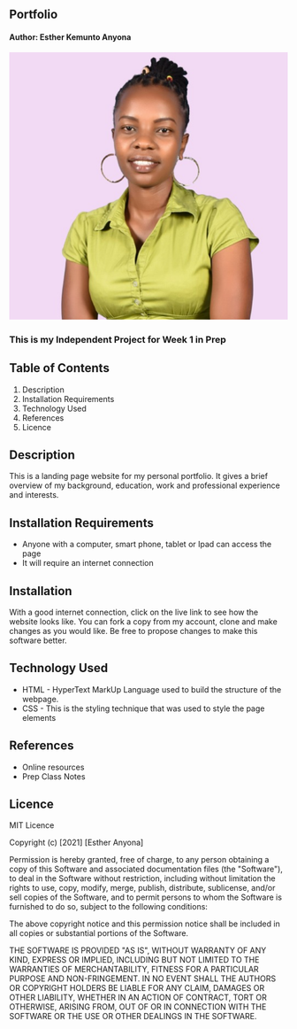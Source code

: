 ## Portfolio
#### Author: Esther Kemunto Anyona

![Esther](/assets/portfolio_bg.jpg)

### This is my Independent Project for Week 1 in Prep
## Table of Contents
1. Description
1. Installation Requirements
1. Technology Used
1. References
1. Licence

## Description

<p>This is a landing page website for my personal portfolio. It gives a brief overview of my background, education, work and professional experience and interests.</p>

## Installation Requirements

* Anyone with a computer, smart phone, tablet or Ipad can access the page
* It will require an internet connection 

## Installation

<p>With a good internet connection, click on the live link to see how the website looks like. You can fork a copy from my account, clone and make changes as you would like. Be free to propose changes to make this software better.</p>

## Technology Used

* HTML - HyperText MarkUp Language used to build the structure of the webpage.
* CSS - This is the styling technique that was used to style the page elements 

## References

* Online resources
* Prep Class Notes

## Licence

MIT Licence

Copyright (c) [2021] [Esther Anyona]

<p>Permission is hereby granted, free of charge, to any person obtaining a copy of this Software and associated documentation files (the "Software"), to deal in the Software without restriction, including without limitation the rights to use, copy, modify, merge, publish, distribute, sublicense, and/or sell copies of the Software, and to permit persons to whom the Software is furnished to do so, subject to the following conditions:

The above copyright notice and this permission notice shall be included in all copies or substantial portions of the Software.

THE SOFTWARE IS PROVIDED "AS IS", WITHOUT WARRANTY OF ANY KIND, EXPRESS OR IMPLIED, INCLUDING BUT NOT LIMITED TO THE WARRANTIES OF MERCHANTABILITY, FITNESS FOR A PARTICULAR PURPOSE AND NON-FRINGEMENT. IN NO EVENT SHALL THE AUTHORS OR COPYRIGHT HOLDERS BE LIABLE FOR ANY CLAIM, DAMAGES OR OTHER LIABILITY, WHETHER IN AN ACTION OF CONTRACT, TORT OR OTHERWISE, ARISING FROM, OUT OF OR IN CONNECTION WITH THE SOFTWARE OR THE USE OR OTHER DEALINGS IN THE SOFTWARE.</p>